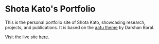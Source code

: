 # Shota Kato's Portfolio

This is the personal portfolio site of Shota Kato, showcasing research, projects, and publications. It is based on the [aafu theme](https://github.com/darshanbaral/aafu) by Darshan Baral.

Visit the live site [here](https://s-kat0.github.io/).